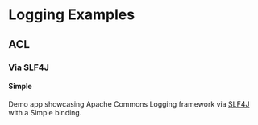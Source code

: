 # Logging Examples

## ACL

### Via SLF4J

#### Simple

Demo app showcasing Apache Commons Logging framework
via [SLF4J](../README.md)
with a Simple binding.
